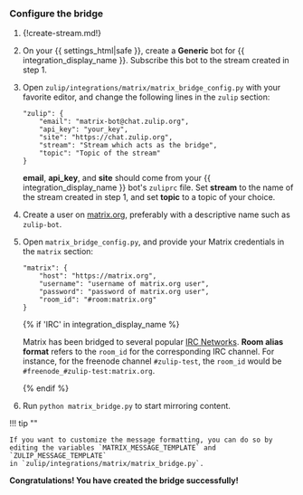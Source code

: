 ### Configure the bridge

1. {!create-stream.md!}

1. On your {{ settings_html|safe }}, create a **Generic** bot for
   {{ integration_display_name }}. Subscribe this bot to the stream
   created in step 1.

1. Open `zulip/integrations/matrix/matrix_bridge_config.py` with your
   favorite editor, and change the following lines in the `zulip`
   section:

    ```
    "zulip": {
        "email": "matrix-bot@chat.zulip.org",
        "api_key": "your_key",
        "site": "https://chat.zulip.org",
        "stream": "Stream which acts as the bridge",
        "topic": "Topic of the stream"
    }
    ```

    **email**, **api_key**, and **site** should come from your
    {{ integration_display_name }} bot's `zuliprc` file. Set **stream**
    to the name of the stream created in step 1, and set **topic** to
    a topic of your choice.

1. Create a user on [matrix.org](https://matrix.org/), preferably
   with a descriptive name such as `zulip-bot`.

1. Open `matrix_bridge_config.py`, and provide your Matrix credentials
   in the `matrix` section:

    ```
    "matrix": {
        "host": "https://matrix.org",
        "username": "username of matrix.org user",
        "password": "password of matrix.org user",
        "room_id": "#room:matrix.org"
    }
    ```

    {% if 'IRC' in integration_display_name %}

    Matrix has been bridged to several popular
    [IRC Networks](https://github.com/matrix-org/matrix-appservice-irc/wiki/Bridged-IRC-networks).
    **Room alias format** refers to the `room_id` for the corresponding IRC channel.
    For instance, for the freenode channel `#zulip-test`, the `room_id` would be
    `#freenode_#zulip-test:matrix.org`.

    {% endif %}

1. Run `python matrix_bridge.py` to start mirroring content.

!!! tip ""

    If you want to customize the message formatting, you can do so by
    editing the variables `MATRIX_MESSAGE_TEMPLATE` and `ZULIP_MESSAGE_TEMPLATE`
    in `zulip/integrations/matrix/matrix_bridge.py`.

**Congratulations! You have created the bridge successfully!**
